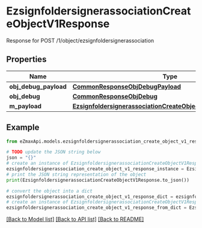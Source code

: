 # EzsignfoldersignerassociationCreateObjectV1Response

Response for POST /1/object/ezsignfoldersignerassociation

## Properties

Name | Type | Description | Notes
------------ | ------------- | ------------- | -------------
**obj_debug_payload** | [**CommonResponseObjDebugPayload**](CommonResponseObjDebugPayload.md) |  | 
**obj_debug** | [**CommonResponseObjDebug**](CommonResponseObjDebug.md) |  | [optional] 
**m_payload** | [**EzsignfoldersignerassociationCreateObjectV1ResponseMPayload**](EzsignfoldersignerassociationCreateObjectV1ResponseMPayload.md) |  | 

## Example

```python
from eZmaxApi.models.ezsignfoldersignerassociation_create_object_v1_response import EzsignfoldersignerassociationCreateObjectV1Response

# TODO update the JSON string below
json = "{}"
# create an instance of EzsignfoldersignerassociationCreateObjectV1Response from a JSON string
ezsignfoldersignerassociation_create_object_v1_response_instance = EzsignfoldersignerassociationCreateObjectV1Response.from_json(json)
# print the JSON string representation of the object
print(EzsignfoldersignerassociationCreateObjectV1Response.to_json())

# convert the object into a dict
ezsignfoldersignerassociation_create_object_v1_response_dict = ezsignfoldersignerassociation_create_object_v1_response_instance.to_dict()
# create an instance of EzsignfoldersignerassociationCreateObjectV1Response from a dict
ezsignfoldersignerassociation_create_object_v1_response_from_dict = EzsignfoldersignerassociationCreateObjectV1Response.from_dict(ezsignfoldersignerassociation_create_object_v1_response_dict)
```
[[Back to Model list]](../README.md#documentation-for-models) [[Back to API list]](../README.md#documentation-for-api-endpoints) [[Back to README]](../README.md)


